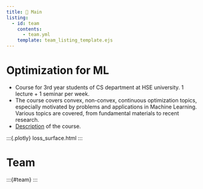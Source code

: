 ```yaml
---
title: 🏡 Main
listing:
  - id: team
    contents: 
      - team.yml
    template: team_listing_template.ejs
---
```


# Optimization for ML

* Course for 3rd year students of CS department at HSE university. 1 lecture + 1 seminar per week.
* The course covers convex, non-convex, continuous optimization topics, especially motivated by problems and applications in Machine Learning. Various topics are covered, from fundamental materials to recent research.
* [Description](/lectures/lec_0/lec_0.pdf) of the course.

:::{.plotly} 
loss_surface.html
:::

# Team
:::{#team}
:::

